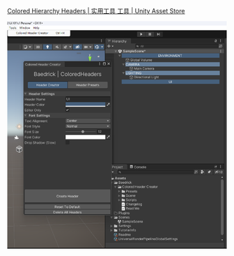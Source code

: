 [Colored Hierarchy Headers | 实用工具 工具 | Unity Asset Store](https://assetstore.unity.com/packages/tools/utilities/colored-hierarchy-headers-216385)

![image-20230115042141423](doc/image-20230115042141423.png)